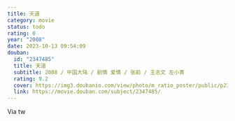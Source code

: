 ```yaml
---
title: 天道
category: movie
status: todo
rating: 0
year: "2008"
date: 2023-10-13 09:54:09
douban:
  id: "2347485"
  title: 天道
  subtitle: 2008 / 中国大陆 / 剧情 爱情 / 张前 / 王志文 左小青
  rating: 9.2
  cover: https://img3.doubanio.com/view/photo/m_ratio_poster/public/p2374798402.jpg
  link: https://movie.douban.com/subject/2347485/
---
```


Via tw 
